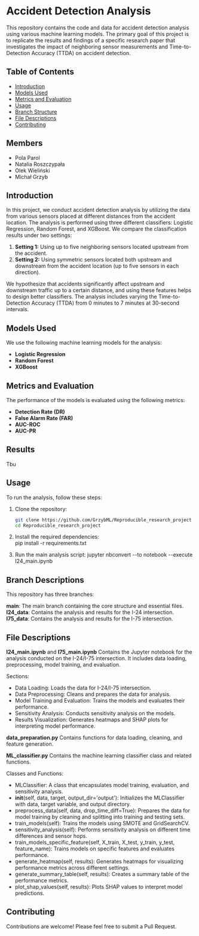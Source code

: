 # Accident Detection Analysis

This repository contains the code and data for accident detection analysis using various machine learning models. The primary goal of this project is to replicate the results and findings of a specific research paper that investigates the impact of neighboring sensor measurements and Time-to-Detection Accuracy (TTDA) on accident detection.

## Table of Contents
- [Introduction](#introduction)
- [Models Used](#models-used)
- [Metrics and Evaluation](#metrics-and-evaluation)
- [Usage](#usage)
- [Branch Structure](#branch-structure)
- [File Descriptions](#file-descriptions)
- [Contributing](#contrubiting)

## Members

- Pola Parol
- Natalia Roszczypała
- Olek Wieliński
- Michał Grzyb

## Introduction

In this project, we conduct accident detection analysis by utilizing the data from various sensors placed at different distances from the accident location. The analysis is performed using three different classifiers: Logistic Regression, Random Forest, and XGBoost. We compare the classification results under two settings:

1. **Setting 1:** Using up to five neighboring sensors located upstream from the accident.
2. **Setting 2:** Using symmetric sensors located both upstream and downstream from the accident location (up to five sensors in each direction).

We hypothesize that accidents significantly affect upstream and downstream traffic up to a certain distance, and using these features helps to design better classifiers. The analysis includes varying the Time-to-Detection Accuracy (TTDA) from 0 minutes to 7 minutes at 30-second intervals.

## Models Used

We use the following machine learning models for the analysis:
- **Logistic Regression**
- **Random Forest**
- **XGBoost**

## Metrics and Evaluation

The performance of the models is evaluated using the following metrics:
- **Detection Rate (DR)**
- **False Alarm Rate (FAR)**
- **AUC-ROC**
- **AUC-PR**

## Results
Tbu

## Usage
To run the analysis, follow these steps:
1. Clone the repository:
   ```bash
   git clone https://github.com/GrzybML/Reproducible_research_project
   cd Reproducible_research_project

2. Install the required dependencies:   
pip install -r requirements.txt

3. Run the main analysis script:
jupyter nbconvert --to notebook --execute I24_main.ipynb

## Branch Descriptions

This repository has three branches:

**main**: The main branch containing the core structure and essential files.
**I24_data**: Contains the analysis and results for the I-24 intersection.
**I75_data**: Contains the analysis and results for the I-75 intersection.

## File Descriptions

**I24_main.ipynb** and **I75_main.ipynb**
Contains the Jupyter notebook for the analysis conducted on the I-24/I-75 intersection. It includes data loading, preprocessing, model training, and evaluation.

Sections:
- Data Loading: Loads the data for I-24/I-75 intersection.
- Data Preprocessing: Cleans and prepares the data for analysis.
- Model Training and Evaluation: Trains the models and evaluates their performance.
- Sensitivity Analysis: Conducts sensitivity analysis on the models.
- Results Visualization: Generates heatmaps and SHAP plots for interpreting model performance.

**data_preparation.py**
Contains functions for data loading, cleaning, and feature generation.

**ML_classifier.py**
Contains the machine learning classifier class and related functions.

Classes and Functions:
- MLClassifier: A class that encapsulates model training, evaluation, and sensitivity analysis.
- __init__(self, data, target, output_dir='output'): Initializes the MLClassifier with data, target variable, and output directory.
- preprocess_data(self, data, drop_time_diff=True): Prepares the data for model training by cleaning and splitting into training and testing sets.
- train_models(self): Trains the models using SMOTE and GridSearchCV.
- sensitivity_analysis(self): Performs sensitivity analysis on different time differences and sensor hops.
- train_models_specific_feature(self, X_train, X_test, y_train, y_test, feature_name): Trains models on specific features and evaluates performance.
- generate_heatmap(self, results): Generates heatmaps for visualizing performance metrics across different settings.
- generate_summary_table(self, results): Creates a summary table of the performance metrics.
- plot_shap_values(self, results): Plots SHAP values to interpret model predictions.

## Contributing
Contributions are welcome! Please feel free to submit a Pull Request.

